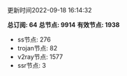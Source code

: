 更新时间2022-09-18 16:14:32

**总订阅: 64**
**总节点: 9914**
**有效节点: 1938**
- ss节点: 276
- trojan节点: 82
- v2ray节点: 1577
- ssr节点: 3
